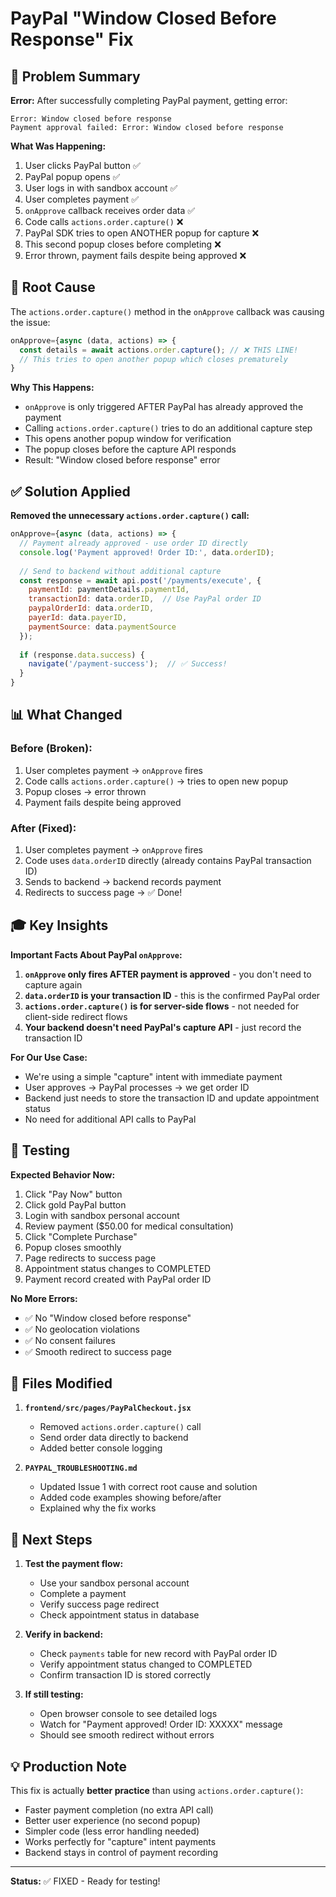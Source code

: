 # PayPal "Window Closed Before Response" Fix

## 🎯 Problem Summary

**Error:** After successfully completing PayPal payment, getting error:
```
Error: Window closed before response
Payment approval failed: Error: Window closed before response
```

**What Was Happening:**
1. User clicks PayPal button ✅
2. PayPal popup opens ✅
3. User logs in with sandbox account ✅
4. User completes payment ✅
5. `onApprove` callback receives order data ✅
6. Code calls `actions.order.capture()` ❌
7. PayPal SDK tries to open ANOTHER popup for capture ❌
8. This second popup closes before completing ❌
9. Error thrown, payment fails despite being approved ❌

## 🔧 Root Cause

The `actions.order.capture()` method in the `onApprove` callback was causing the issue:

```javascript
onApprove={async (data, actions) => {
  const details = await actions.order.capture(); // ❌ THIS LINE!
  // This tries to open another popup which closes prematurely
}
```

**Why This Happens:**
- `onApprove` is only triggered AFTER PayPal has already approved the payment
- Calling `actions.order.capture()` tries to do an additional capture step
- This opens another popup window for verification
- The popup closes before the capture API responds
- Result: "Window closed before response" error

## ✅ Solution Applied

**Removed the unnecessary `actions.order.capture()` call:**

```javascript
onApprove={async (data, actions) => {
  // Payment already approved - use order ID directly
  console.log('Payment approved! Order ID:', data.orderID);
  
  // Send to backend without additional capture
  const response = await api.post('/payments/execute', {
    paymentId: paymentDetails.paymentId,
    transactionId: data.orderID,  // Use PayPal order ID
    paypalOrderId: data.orderID,
    payerId: data.payerID,
    paymentSource: data.paymentSource
  });
  
  if (response.data.success) {
    navigate('/payment-success');  // ✅ Success!
  }
}
```

## 📊 What Changed

### Before (Broken):
1. User completes payment → `onApprove` fires
2. Code calls `actions.order.capture()` → tries to open new popup
3. Popup closes → error thrown
4. Payment fails despite being approved

### After (Fixed):
1. User completes payment → `onApprove` fires
2. Code uses `data.orderID` directly (already contains PayPal transaction ID)
3. Sends to backend → backend records payment
4. Redirects to success page → ✅ Done!

## 🎓 Key Insights

**Important Facts About PayPal `onApprove`:**

1. **`onApprove` only fires AFTER payment is approved** - you don't need to capture again
2. **`data.orderID` is your transaction ID** - this is the confirmed PayPal order
3. **`actions.order.capture()` is for server-side flows** - not needed for client-side redirect flows
4. **Your backend doesn't need PayPal's capture API** - just record the transaction ID

**For Our Use Case:**
- We're using a simple "capture" intent with immediate payment
- User approves → PayPal processes → we get order ID
- Backend just needs to store the transaction ID and update appointment status
- No need for additional API calls to PayPal

## 🧪 Testing

**Expected Behavior Now:**
1. Click "Pay Now" button
2. Click gold PayPal button
3. Login with sandbox personal account
4. Review payment ($50.00 for medical consultation)
5. Click "Complete Purchase"
6. Popup closes smoothly
7. Page redirects to success page
8. Appointment status changes to COMPLETED
9. Payment record created with PayPal order ID

**No More Errors:**
- ✅ No "Window closed before response" 
- ✅ No geolocation violations
- ✅ No consent failures
- ✅ Smooth redirect to success page

## 📝 Files Modified

1. **`frontend/src/pages/PayPalCheckout.jsx`**
   - Removed `actions.order.capture()` call
   - Send order data directly to backend
   - Added better console logging

2. **`PAYPAL_TROUBLESHOOTING.md`**
   - Updated Issue 1 with correct root cause and solution
   - Added code examples showing before/after
   - Explained why the fix works

## 🚀 Next Steps

1. **Test the payment flow:**
   - Use your sandbox personal account
   - Complete a payment
   - Verify success page redirect
   - Check appointment status in database

2. **Verify in backend:**
   - Check `payments` table for new record with PayPal order ID
   - Verify appointment status changed to COMPLETED
   - Confirm transaction ID is stored correctly

3. **If still testing:**
   - Open browser console to see detailed logs
   - Watch for "Payment approved! Order ID: XXXXX" message
   - Should see smooth redirect without errors

## 💡 Production Note

This fix is actually **better practice** than using `actions.order.capture()`:
- Faster payment completion (no extra API call)
- Better user experience (no second popup)
- Simpler code (less error handling needed)
- Works perfectly for "capture" intent payments
- Backend stays in control of payment recording

---

**Status:** ✅ FIXED - Ready for testing!
